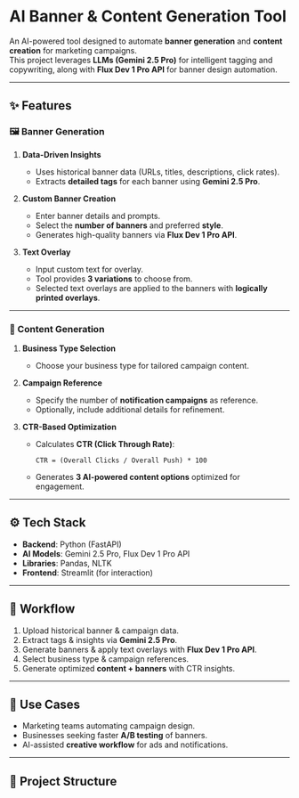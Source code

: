 # AI Banner & Content Generation Tool

An AI-powered tool designed to automate **banner generation** and **content creation** for marketing campaigns.  
This project leverages **LLMs (Gemini 2.5 Pro)** for intelligent tagging and copywriting, along with **Flux Dev 1 Pro API** for banner design automation.

---

## ✨ Features

### 🖼️ Banner Generation
1. **Data-Driven Insights**  
   - Uses historical banner data (URLs, titles, descriptions, click rates).  
   - Extracts **detailed tags** for each banner using **Gemini 2.5 Pro**.  

2. **Custom Banner Creation**  
   - Enter banner details and prompts.  
   - Select the **number of banners** and preferred **style**.  
   - Generates high-quality banners via **Flux Dev 1 Pro API**.  

3. **Text Overlay**  
   - Input custom text for overlay.  
   - Tool provides **3 variations** to choose from.  
   - Selected text overlays are applied to the banners with **logically printed overlays**.  

---

### 📝 Content Generation
1. **Business Type Selection**  
   - Choose your business type for tailored campaign content.  

2. **Campaign Reference**  
   - Specify the number of **notification campaigns** as reference.  
   - Optionally, include additional details for refinement.  

3. **CTR-Based Optimization**  
   - Calculates **CTR (Click Through Rate)**:  
     ```
     CTR = (Overall Clicks / Overall Push) * 100
     ```
   - Generates **3 AI-powered content options** optimized for engagement.  

---

## ⚙️ Tech Stack
- **Backend**: Python (FastAPI)  
- **AI Models**: Gemini 2.5 Pro, Flux Dev 1 Pro API  
- **Libraries**: Pandas, NLTK  
- **Frontend**: Streamlit (for interaction)  

---

## 🚀 Workflow
1. Upload historical banner & campaign data.  
2. Extract tags & insights via **Gemini 2.5 Pro**.  
3. Generate banners & apply text overlays with **Flux Dev 1 Pro API**.  
4. Select business type & campaign references.  
5. Generate optimized **content + banners** with CTR insights.  

---

## 📌 Use Cases
- Marketing teams automating campaign design.  
- Businesses seeking faster **A/B testing** of banners.  
- AI-assisted **creative workflow** for ads and notifications.  

---

## 📂 Project Structure

